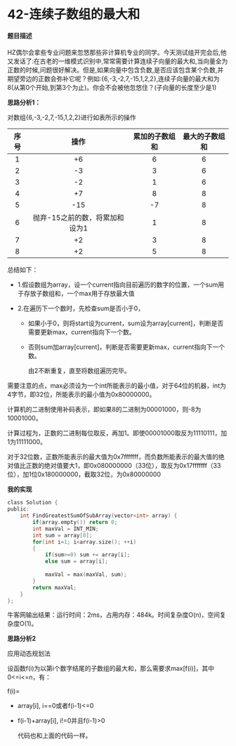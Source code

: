 # 42-连续子数组的最大和 

#### 题目描述

HZ偶尔会拿些专业问题来忽悠那些非计算机专业的同学。今天测试组开完会后,他又发话了:在古老的一维模式识别中,常常需要计算连续子向量的最大和,当向量全为正数的时候,问题很好解决。但是,如果向量中包含负数,是否应该包含某个负数,并期望旁边的正数会弥补它呢？例如:{6,-3,-2,7,-15,1,2,2},连续子向量的最大和为8(从第0个开始,到第3个为止)。你会不会被他忽悠住？(子向量的长度至少是1)


**思路分析1：**

对数组{6,-3,-2,7,-15,1,2,2}进行如表所示的操作

| 序号 | 操作 | 累加的子数组和 | 最大的子数组和 |
|:---:|:---:|:---:|:---:|
| 1 | +6 | 6 | 6 |
| 2 | -3 | 3 | 6 |
| 3 | -2 | 1 | 6 |
| 4 | +7 | 8 | 8 |
| 5 | -15 | -7 | 8 |
| 6 | 抛弃-15之前的数，将累加和设为1 | 1 | 8 |
| 7 | +2 | 3 | 8 |
| 8 | +2 | 5 | 8 |

总结如下：

- 1.假设数组为array，设一个current指向目前遍历的数字的位置，一个sum用于存放子数组和，一个max用于存放最大值

- 2.在遍历下一个数时，先检查sum是否小于0，

  - 如果小于0，则将start设为current，sum设为array[current]，判断是否需要更新max，current指向下一个数。

  - 否则sum加array[current]，判断是否需要更新max，current指向下一个数。

    由2不断重复，直至将数组遍历完毕。

需要注意的点，max必须设为一个int所能表示的最小值，对于64位的机器，int为4字节，即32位，所能表示的最小值为0x80000000。

计算机的二进制使用补码表示，即如果8的二进制为00001000，则-8为10001000。

计算过程为，正数的二进制每位取反，再加1。即使00001000取反为11110111，加1为11111000。

对于32位数，正数所能表示的最大值为0x7fffffff，而负数所能表示的最大值的绝对值比正数的绝对值要大1，即0x080000000（33位），取反为0x17fffffff（33位），加1位0x180000000，截取32位，为0x80000000

**我的实现**

```c
class Solution {
public:
    int FindGreatestSumOfSubArray(vector<int> array) {
        if(array.empty()) return 0;
        int maxVal = INT_MIN;
        int sum = array[0];
        for(int i=1; i<array.size(); ++i)
        {
            if(sum>=0) sum += array[i];
            else sum = array[i];
            
            maxVal = max(maxVal, sum);
        }
        return maxVal;
    }
};
```

牛客网输出结果：运行时间：2ms，占用内存：484k。时间复杂度O(n)，空间复杂度O(1)。

**思路分析2**

应用动态规划法

设函数f(i)为以第i个数字结尾的子数组的最大和，那么需要求max[f(i)]，其中0<=i<=n，有：

f(i)=

- array[i],  i==0或者f(i-1)<=0
- f(i-1)+array[i],   i!=0并且f(i-1)>0

	代码也和上面的代码一样。		



